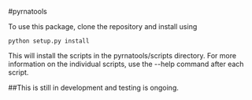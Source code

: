 #pyrnatools 

To use this package, clone the repository and install using 

	python setup.py install

This will install the scripts in the pyrnatools/scripts directory. For more information on the individual scripts, use the --help command after each script. 

##This is still in development and testing is ongoing.

